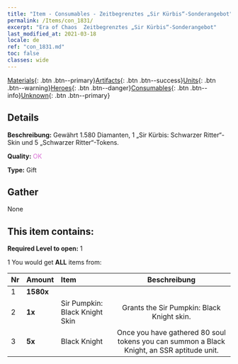 ```yaml
---
title: "Item - Consumables - Zeitbegrenztes „Sir Kürbis“-Sonderangebot"
permalink: /Items/con_1831/
excerpt: "Era of Chaos  Zeitbegrenztes „Sir Kürbis“-Sonderangebot"
last_modified_at: 2021-03-18
locale: de
ref: "con_1831.md"
toc: false
classes: wide
---
```

 [Materials](/de/Items/){: .btn .btn--primary}[Artifacts](/de/Items/Artifacts/){: .btn .btn--success}[Units](/de/Items/Units/){: .btn .btn--warning}[Heroes](/de/Items/Heroes/){: .btn .btn--danger}[Consumables](/de/Items/Consumables/){: .btn .btn--info}[Unknown](/de/Items/Unknown/){: .btn .btn--primary}

## Details
 **Beschreibung:** Gewährt 1.580 Diamanten, 1 „Sir Kürbis: Schwarzer Ritter“-Skin und 5 „Schwarzer Ritter“-Tokens.

 **Quality:** <span style="color: #DA70D6">OK</span>

 **Type:** Gift

## Gather

  None

## This item contains:

 **Required Level to open:** 1

 1 You would get **ALL** items  from:

  | Nr | Amount |     Item    | Beschreibung |
  |:---|:-------|:------------|:-----------:|
  | 1 |  **1580x** | <i class="fas fa-gem"/> |  | 
  | 2 |  **1x** | Sir Pumpkin: Black Knight Skin | Grants the Sir Pumpkin: Black Knight skin.  | 
  | 3 |  **5x** | Black Knight | Once you have gathered 80 soul tokens you can summon a Black Knight, an SSR aptitude unit.  | 
